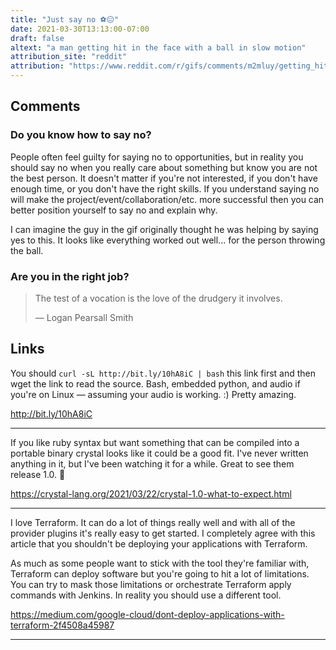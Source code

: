 ```yaml
---
title: "Just say no ⚽😑"
date: 2021-03-30T13:13:00-07:00
draft: false
altext: "a man getting hit in the face with a ball in slow motion"
attribution_site: "reddit"
attribution: "https://www.reddit.com/r/gifs/comments/m2mluy/getting_hit_by_a_ball_in_slow_motion"
---
```


## Comments

### Do you know how to say no?

People often feel guilty for saying no to opportunities, but in reality you should say no when you really care about something but know you are not the best person.
It doesn't matter if you're not interested, if you don't have enough time, or you don't have the right skills.
If you understand saying no will make the project/event/collaboration/etc. more successful then you can better position yourself to say no and explain why.

I can imagine the guy in the gif originally thought he was helping by saying yes to this.
It looks like everything worked out well... for the person throwing the ball.

### Are you in the right job?

>The test of a vocation is the love of the drudgery it involves.
>
> — Logan Pearsall Smith

## Links

You should `curl -sL http://bit.ly/10hA8iC | bash` this link first and then wget the link to read the source.
Bash, embedded python, and audio if you're on Linux — assuming your audio is working. :)
Pretty amazing.

http://bit.ly/10hA8iC

---

If you like ruby syntax but want something that can be compiled into a portable binary crystal looks like it could be a good fit.
I've never written anything in it, but I've been watching it for a while.
Great to see them release 1.0. 🎉

https://crystal-lang.org/2021/03/22/crystal-1.0-what-to-expect.html

---

I love Terraform.
It can do a lot of things really well and with all of the provider plugins it's really easy to get started.
I completely agree with this article that you shouldn't be deploying your applications with Terraform.

As much as some people want to stick with the tool they're familiar with, Terraform can deploy software but you're going to hit a lot of limitations.
You can try to mask those limitations or orchestrate Terraform apply commands with Jenkins.
In reality you should use a different tool.

https://medium.com/google-cloud/dont-deploy-applications-with-terraform-2f4508a45987

---